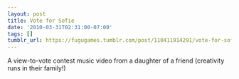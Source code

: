 ```yaml
---
layout: post
title: Vote for Sofie
date: '2010-03-31T02:31:00-07:00'
tags: []
tumblr_url: https://fugugames.tumblr.com/post/110411914291/vote-for-sofie
---
```

A view-to-vote contest music video from a daughter of a friend (creativity runs in their family!)


